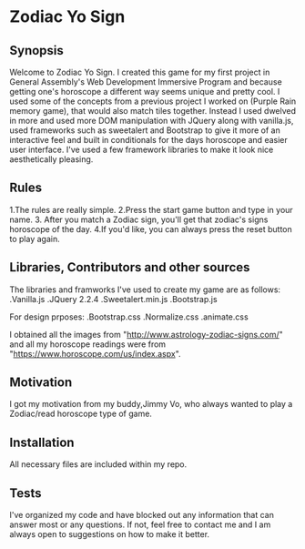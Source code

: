 # Zodiac Yo Sign

## Synopsis

Welcome to Zodiac Yo Sign. I created this game for my first project in General Assembly's Web Development Immersive Program and because getting one's horoscope a different way seems unique and pretty cool. I used some of the concepts from a previous project I worked on (Purple Rain memory game), that would also match tiles together. Instead I used dwelved in more and used more DOM manipulation with JQuery along with vanilla.js, used frameworks such as sweetalert and Bootstrap to give it more of an interactive feel and built in conditionals for the days horoscope and easier user interface.
I've used a few framework libraries to make it look nice aesthetically pleasing.

## Rules 
1.The rules are really simple. 
2.Press the start game button and type in your name.
3. After you match a Zodiac sign, you'll get that zodiac's signs horoscope of the day.
4.If you'd like, you can always press the reset button to play again.


## Libraries, Contributors and other sources 

The libraries and framworks I've used to create my game are as follows:
.Vanilla.js
.JQuery 2.2.4
.Sweetalert.min.js
.Bootstrap.js

For design prposes:
.Bootstrap.css
.Normalize.css
.animate.css

I obtained all the images from "http://www.astrology-zodiac-signs.com/" and all my horoscope readings were from "https://www.horoscope.com/us/index.aspx". 

## Motivation

I got my motivation from my buddy,Jimmy Vo, who always wanted to play a Zodiac/read horoscope type of game. 


## Installation

All necessary files are included within my repo.


## Tests

I've organized my code and have blocked out any information that can answer most or any questions. If not, feel free to contact me and I am always open to suggestions on how to make it better.



